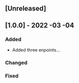 

## [Unreleased]



## [1.0.0] - 2022 -03 -04

### Added
- Added three enpoints...

### Changed

### Fixed
